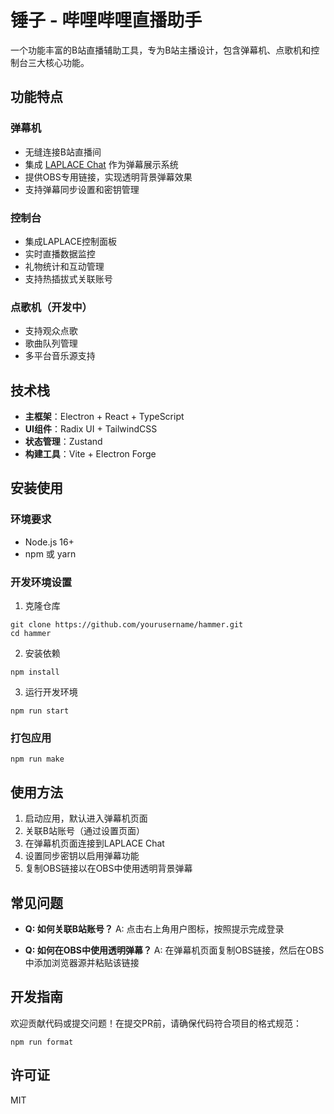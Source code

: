 # 锤子 - 哔哩哔哩直播助手

一个功能丰富的B站直播辅助工具，专为B站主播设计，包含弹幕机、点歌机和控制台三大核心功能。

## 功能特点

### 弹幕机
- 无缝连接B站直播间
- 集成 [LAPLACE Chat](https://chat.laplace.live/) 作为弹幕展示系统
- 提供OBS专用链接，实现透明背景弹幕效果
- 支持弹幕同步设置和密钥管理

### 控制台
- 集成LAPLACE控制面板
- 实时直播数据监控
- 礼物统计和互动管理
- 支持热插拔式关联账号

### 点歌机（开发中）
- 支持观众点歌
- 歌曲队列管理
- 多平台音乐源支持

## 技术栈

- **主框架**：Electron + React + TypeScript
- **UI组件**：Radix UI + TailwindCSS
- **状态管理**：Zustand
- **构建工具**：Vite + Electron Forge

## 安装使用

### 环境要求
- Node.js 16+
- npm 或 yarn

### 开发环境设置
1. 克隆仓库
```
git clone https://github.com/yourusername/hammer.git
cd hammer
```

2. 安装依赖
```
npm install
```

3. 运行开发环境
```
npm run start
```

### 打包应用
```
npm run make
```

## 使用方法

1. 启动应用，默认进入弹幕机页面
2. 关联B站账号（通过设置页面）
3. 在弹幕机页面连接到LAPLACE Chat
4. 设置同步密钥以启用弹幕功能
5. 复制OBS链接以在OBS中使用透明背景弹幕

## 常见问题

- **Q: 如何关联B站账号？**
  A: 点击右上角用户图标，按照提示完成登录

- **Q: 如何在OBS中使用透明弹幕？**
  A: 在弹幕机页面复制OBS链接，然后在OBS中添加浏览器源并粘贴该链接

## 开发指南

欢迎贡献代码或提交问题！在提交PR前，请确保代码符合项目的格式规范：

```
npm run format
```

## 许可证

MIT 
